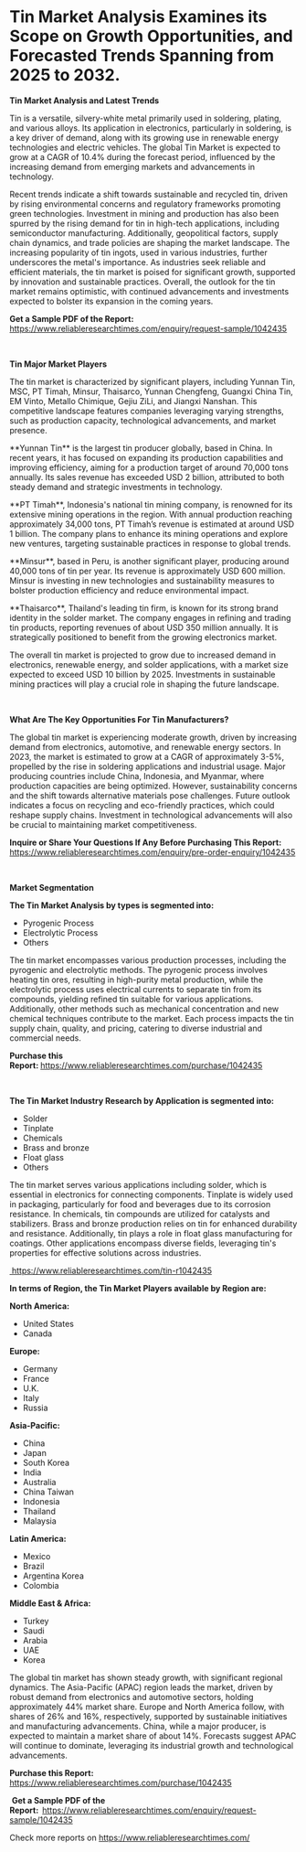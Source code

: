 <p><h1>Tin Market Analysis Examines its Scope on Growth Opportunities, and Forecasted Trends Spanning from 2025 to 2032.</h1></p><p><strong>Tin Market Analysis and Latest Trends</strong></p>
<p><p>Tin is a versatile, silvery-white metal primarily used in soldering, plating, and various alloys. Its application in electronics, particularly in soldering, is a key driver of demand, along with its growing use in renewable energy technologies and electric vehicles. The global Tin Market is expected to grow at a CAGR of 10.4% during the forecast period, influenced by the increasing demand from emerging markets and advancements in technology.</p><p>Recent trends indicate a shift towards sustainable and recycled tin, driven by rising environmental concerns and regulatory frameworks promoting green technologies. Investment in mining and production has also been spurred by the rising demand for tin in high-tech applications, including semiconductor manufacturing. Additionally, geopolitical factors, supply chain dynamics, and trade policies are shaping the market landscape. The increasing popularity of tin ingots, used in various industries, further underscores the metal's importance. As industries seek reliable and efficient materials, the tin market is poised for significant growth, supported by innovation and sustainable practices. Overall, the outlook for the tin market remains optimistic, with continued advancements and investments expected to bolster its expansion in the coming years.</p></p>
<p><strong>Get a Sample PDF of the Report:&nbsp;</strong> <a href="https://www.reliableresearchtimes.com/enquiry/request-sample/1042435?utm_campaign=3355&utm_medium=2&utm_source=Github&utm_content=ia&utm_term=31032025&utm_id=tin">https://www.reliableresearchtimes.com/enquiry/request-sample/1042435</a></p>
<p>&nbsp;</p>
<p><strong>Tin Major Market Players</strong></p>
<p><p>The tin market is characterized by significant players, including Yunnan Tin, MSC, PT Timah, Minsur, Thaisarco, Yunnan Chengfeng, Guangxi China Tin, EM Vinto, Metallo Chimique, Gejiu ZiLi, and Jiangxi Nanshan. This competitive landscape features companies leveraging varying strengths, such as production capacity, technological advancements, and market presence.</p><p>**Yunnan Tin** is the largest tin producer globally, based in China. In recent years, it has focused on expanding its production capabilities and improving efficiency, aiming for a production target of around 70,000 tons annually. Its sales revenue has exceeded USD 2 billion, attributed to both steady demand and strategic investments in technology.</p><p>**PT Timah**, Indonesia's national tin mining company, is renowned for its extensive mining operations in the region. With annual production reaching approximately 34,000 tons, PT Timah’s revenue is estimated at around USD 1 billion. The company plans to enhance its mining operations and explore new ventures, targeting sustainable practices in response to global trends.</p><p>**Minsur**, based in Peru, is another significant player, producing around 40,000 tons of tin per year. Its revenue is approximately USD 600 million. Minsur is investing in new technologies and sustainability measures to bolster production efficiency and reduce environmental impact.</p><p>**Thaisarco**, Thailand's leading tin firm, is known for its strong brand identity in the solder market. The company engages in refining and trading tin products, reporting revenues of about USD 350 million annually. It is strategically positioned to benefit from the growing electronics market.</p><p>The overall tin market is projected to grow due to increased demand in electronics, renewable energy, and solder applications, with a market size expected to exceed USD 10 billion by 2025. Investments in sustainable mining practices will play a crucial role in shaping the future landscape.</p></p>
<p>&nbsp;</p>
<p><strong>What Are The Key Opportunities For Tin Manufacturers?</strong></p>
<p><p>The global tin market is experiencing moderate growth, driven by increasing demand from electronics, automotive, and renewable energy sectors. In 2023, the market is estimated to grow at a CAGR of approximately 3-5%, propelled by the rise in soldering applications and industrial usage. Major producing countries include China, Indonesia, and Myanmar, where production capacities are being optimized. However, sustainability concerns and the shift towards alternative materials pose challenges. Future outlook indicates a focus on recycling and eco-friendly practices, which could reshape supply chains. Investment in technological advancements will also be crucial to maintaining market competitiveness.</p></p>
<p><strong>Inquire or Share Your Questions If Any Before Purchasing This Report:</strong> <a href="https://www.reliableresearchtimes.com/enquiry/pre-order-enquiry/1042435?utm_campaign=3355&utm_medium=2&utm_source=Github&utm_content=ia&utm_term=31032025&utm_id=tin">https://www.reliableresearchtimes.com/enquiry/pre-order-enquiry/1042435</a></p>
<p>&nbsp;</p>
<p><strong>Market Segmentation</strong></p>
<p><strong>The Tin Market Analysis by types is segmented into:</strong></p>
<p><ul><li>Pyrogenic Process</li><li>Electrolytic Process</li><li>Others</li></ul></p>
<p><p>The tin market encompasses various production processes, including the pyrogenic and electrolytic methods. The pyrogenic process involves heating tin ores, resulting in high-purity metal production, while the electrolytic process uses electrical currents to separate tin from its compounds, yielding refined tin suitable for various applications. Additionally, other methods such as mechanical concentration and new chemical techniques contribute to the market. Each process impacts the tin supply chain, quality, and pricing, catering to diverse industrial and commercial needs.</p></p>
<p><strong>Purchase this Report:&nbsp;</strong><a href="https://www.reliableresearchtimes.com/purchase/1042435?utm_campaign=3355&utm_medium=2&utm_source=Github&utm_content=ia&utm_term=31032025&utm_id=tin">https://www.reliableresearchtimes.com/purchase/1042435</a></p>
<p>&nbsp;</p>
<p><strong>The Tin Market Industry Research by Application is segmented into:</strong></p>
<p><ul><li>Solder</li><li>Tinplate</li><li>Chemicals</li><li>Brass and bronze</li><li>Float glass</li><li>Others</li></ul></p>
<p><p>The tin market serves various applications including solder, which is essential in electronics for connecting components. Tinplate is widely used in packaging, particularly for food and beverages due to its corrosion resistance. In chemicals, tin compounds are utilized for catalysts and stabilizers. Brass and bronze production relies on tin for enhanced durability and resistance. Additionally, tin plays a role in float glass manufacturing for coatings. Other applications encompass diverse fields, leveraging tin's properties for effective solutions across industries.</p></p>
<p><a href="https://www.reliableresearchtimes.com/tin-r1042435?utm_campaign=3355&utm_medium=2&utm_source=Github&utm_content=ia&utm_term=31032025&utm_id=tin">&nbsp;https://www.reliableresearchtimes.com/tin-r1042435</a></p>
<p><strong>In terms of Region, the Tin Market Players available by Region are:</strong></p>
<p>
    <p> <strong> North America: </strong>
        <ul>
            <li>United States</li>
            <li>Canada</li>
        </ul>
        </p> 
    <p> <strong> Europe: </strong>
        <ul>
            <li>Germany</li>
            <li>France</li>
            <li>U.K.</li>
            <li>Italy</li>
            <li>Russia</li>
        </ul>
        </p> 
    <p> <strong> Asia-Pacific: </strong>
        <ul>
            <li>China</li>
            <li>Japan</li>
            <li>South Korea</li>
            <li>India</li>
            <li>Australia</li>
            <li>China Taiwan</li>
            <li>Indonesia</li>
            <li>Thailand</li>
            <li>Malaysia</li>
        </ul>
        </p> 
    <p> <strong> Latin America: </strong>
        <ul>
            <li>Mexico</li>
            <li>Brazil</li>
            <li>Argentina Korea</li>
            <li>Colombia</li>
        </ul>
        </p> 
    <p> <strong> Middle East & Africa: </strong>
        <ul>
            <li>Turkey</li>
            <li>Saudi</li>
            <li>Arabia</li>
            <li>UAE</li>
            <li>Korea</li>
        </ul>
    </p>
    </p>
<p><p>The global tin market has shown steady growth, with significant regional dynamics. The Asia-Pacific (APAC) region leads the market, driven by robust demand from electronics and automotive sectors, holding approximately 44% market share. Europe and North America follow, with shares of 26% and 16%, respectively, supported by sustainable initiatives and manufacturing advancements. China, while a major producer, is expected to maintain a market share of about 14%. Forecasts suggest APAC will continue to dominate, leveraging its industrial growth and technological advancements.</p></p>
<p><strong>Purchase this Report: </strong><a href="https://www.reliableresearchtimes.com/purchase/1042435?utm_campaign=3355&utm_medium=2&utm_source=Github&utm_content=ia&utm_term=31032025&utm_id=tin">https://www.reliableresearchtimes.com/purchase/1042435</a></p>
<p>&nbsp;<strong>Get a Sample PDF of the Report:&nbsp;&nbsp;</strong><a href="https://www.reliableresearchtimes.com/enquiry/request-sample/1042435?utm_campaign=3355&utm_medium=2&utm_source=Github&utm_content=ia&utm_term=31032025&utm_id=tin">https://www.reliableresearchtimes.com/enquiry/request-sample/1042435</a></p>
<p><strong></strong></p>
<p>Check more reports on <a href="https://www.reliableresearchtimes.com/?utm_campaign=3355&utm_medium=2&utm_source=Github&utm_content=ia&utm_term=31032025&utm_id=tin">https://www.reliableresearchtimes.com/</a></p>